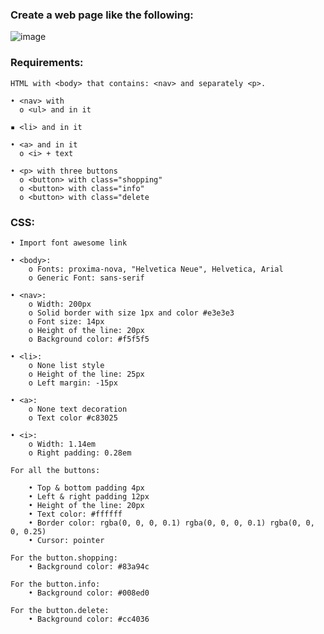 ### Create a web page like the following:

![image](https://github.com/nsinorov/SoftUniMainPath/assets/45227327/983fd033-717e-493b-a6af-1ceda723b2bf)

### Requirements:

    HTML with <body> that contains: <nav> and separately <p>.
  
    • <nav> with
      o <ul> and in it 
      
    ▪ <li> and in it
    
    • <a> and in it     
      o <i> + text
      
    • <p> with three buttons
      o <button> with class="shopping"
      o <button> with class="info"
      o <button> with class="delete

### CSS:

    • Import font awesome link
    
    • <body>:
        o Fonts: proxima-nova, "Helvetica Neue", Helvetica, Arial
        o Generic Font: sans-serif
        
    • <nav>:
        o Width: 200px
        o Solid border with size 1px and color #e3e3e3
        o Font size: 14px
        o Height of the line: 20px
        o Background color: #f5f5f5
        
    • <li>:
        o None list style
        o Height of the line: 25px
        o Left margin: -15px
        
    • <a>:
        o None text decoration
        o Text color #c83025
        
    • <i>:
        o Width: 1.14em
        o Right padding: 0.28em

    For all the buttons:
    
        • Top & bottom padding 4px
        • Left & right padding 12px
        • Height of the line: 20px
        • Text color: #ffffff
        • Border color: rgba(0, 0, 0, 0.1) rgba(0, 0, 0, 0.1) rgba(0, 0, 0, 0.25)
        • Cursor: pointer
        
    For the button.shopping:
        • Background color: #83a94c
        
    For the button.info: 
        • Background color: #008ed0
        
    For the button.delete:
        • Background color: #cc4036

